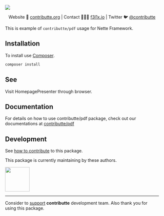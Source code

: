 ![](https://heatbadger.now.sh/github/readme/contributte/playground/)

<p align=center>
Website 🚀 <a href="https://contributte.org">contributte.org</a> | Contact 👨🏻‍💻 <a href="https://f3l1x.io">f3l1x.io</a> | Twitter 🐦 <a href="https://twitter.com/contributte">@contributte</a>
</p>

This is example of `contributte/pdf` usage for Nette Framework.

## Installation

To install use [Composer](https://getcomposer.org).

```bash
composer install
```

## See

Visit HomepagePresenter through browser.

## Documentation

For details on how to use contributte/pdf package, check out our documentations at [contributte/pdf](https://contributte.org/packages/contributte/pdf.html)


## Development

See [how to contribute](https://contributte.org/contributing.html) to this package.

This package is currently maintaining by these authors.

<a href="https://github.com/petrparolek">
  <img width="80" height="80" src="https://avatars2.githubusercontent.com/u/6066243?v=3&s=80">
</a>

-----

Consider to [support](https://contributte.org/partners.html) **contributte** development team.
Also thank you for using this package.
